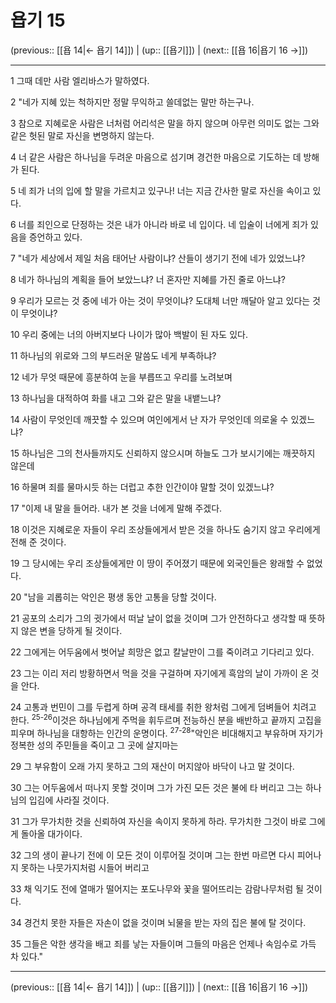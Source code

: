 # 욥기 15

(previous:: [[욥 14|← 욥기 14]]) | (up:: [[욥기]]) | (next:: [[욥 16|욥기 16 →]])

***




1 
그때 데만 사람 엘리바스가 말하였다. 



2 
"네가 지혜 있는 척하지만 정말 무익하고 쓸데없는 말만 하는구나. 



3 
참으로 지혜로운 사람은 너처럼 어리석은 말을 하지 않으며 아무런 의미도 없는 그와 같은 헛된 말로 자신을 변명하지 않는다. 



4 
너 같은 사람은 하나님을 두려운 마음으로 섬기며 경건한 마음으로 기도하는 데 방해가 된다. 



5 
네 죄가 너의 입에 할 말을 가르치고 있구나! 너는 지금 간사한 말로 자신을 속이고 있다. 



6 
너를 죄인으로 단정하는 것은 내가 아니라 바로 네 입이다. 네 입술이 너에게 죄가 있음을 증언하고 있다. 



7 
"네가 세상에서 제일 처음 태어난 사람이냐? 산들이 생기기 전에 네가 있었느냐? 



8 
네가 하나님의 계획을 들어 보았느냐? 너 혼자만 지혜를 가진 줄로 아느냐? 



9 
우리가 모르는 것 중에 네가 아는 것이 무엇이냐? 도대체 너만 깨달아 알고 있다는 것이 무엇이냐? 



10 
우리 중에는 너의 아버지보다 나이가 많아 백발이 된 자도 있다. 



11 
하나님의 위로와 그의 부드러운 말씀도 네게 부족하냐? 



12 
네가 무엇 때문에 흥분하여 눈을 부릅뜨고 우리를 노려보며 



13 
하나님을 대적하여 화를 내고 그와 같은 말을 내뱉느냐? 



14 
사람이 무엇인데 깨끗할 수 있으며 여인에게서 난 자가 무엇인데 의로울 수 있겠느냐? 



15 
하나님은 그의 천사들까지도 신뢰하지 않으시며 하늘도 그가 보시기에는 깨끗하지 않은데 



16 
하물며 죄를 물마시듯 하는 더럽고 추한 인간이야 말할 것이 있겠느냐? 



17 
"이제 내 말을 들어라. 내가 본 것을 너에게 말해 주겠다. 



18 
이것은 지혜로운 자들이 우리 조상들에게서 받은 것을 하나도 숨기지 않고 우리에게 전해 준 것이다. 



19 
그 당시에는 우리 조상들에게만 이 땅이 주어졌기 때문에 외국인들은 왕래할 수 없었다. 



20 
"남을 괴롭히는 악인은 평생 동안 고통을 당할 것이다. 



21 
공포의 소리가 그의 귓가에서 떠날 날이 없을 것이며 그가 안전하다고 생각할 때 뜻하지 않은 변을 당하게 될 것이다. 



22 
그에게는 어두움에서 벗어날 희망은 없고 칼날만이 그를 죽이려고 기다리고 있다. 



23 
그는 이리 저리 방황하면서 먹을 것을 구걸하며 자기에게 흑암의 날이 가까이 온 것을 안다. 



24 
고통과 번민이 그를 두렵게 하며 공격 태세를 취한 왕처럼 그에게 덤벼들어 치려고 한다. <sup class="versenum">25-26</sup>이것은 하나님에게 주먹을 휘두르며 전능하신 분을 배반하고 끝까지 고집을 피우며 하나님을 대항하는 인간의 운명이다. <sup class="versenum">27-28</sup>"악인은 비대해지고 부유하며 자기가 정복한 성의 주민들을 죽이고 그 곳에 살지마는 



29 
그 부유함이 오래 가지 못하고 그의 재산이 머지않아 바닥이 나고 말 것이다. 



30 
그는 어두움에서 떠나지 못할 것이며 그가 가진 모든 것은 불에 타 버리고 그는 하나님의 입김에 사라질 것이다. 



31 
그가 무가치한 것을 신뢰하여 자신을 속이지 못하게 하라. 무가치한 그것이 바로 그에게 돌아올 대가이다. 



32 
그의 생이 끝나기 전에 이 모든 것이 이루어질 것이며 그는 한번 마르면 다시 피어나지 못하는 나뭇가지처럼 시들어 버리고 



33 
채 익기도 전에 열매가 떨어지는 포도나무와 꽃을 떨어뜨리는 감람나무처럼 될 것이다. 



34 
경건치 못한 자들은 자손이 없을 것이며 뇌물을 받는 자의 집은 불에 탈 것이다. 



35 
그들은 악한 생각을 배고 죄를 낳는 자들이며 그들의 마음은 언제나 속임수로 가득 차 있다."

***

(previous:: [[욥 14|← 욥기 14]]) | (up:: [[욥기]]) | (next:: [[욥 16|욥기 16 →]])
